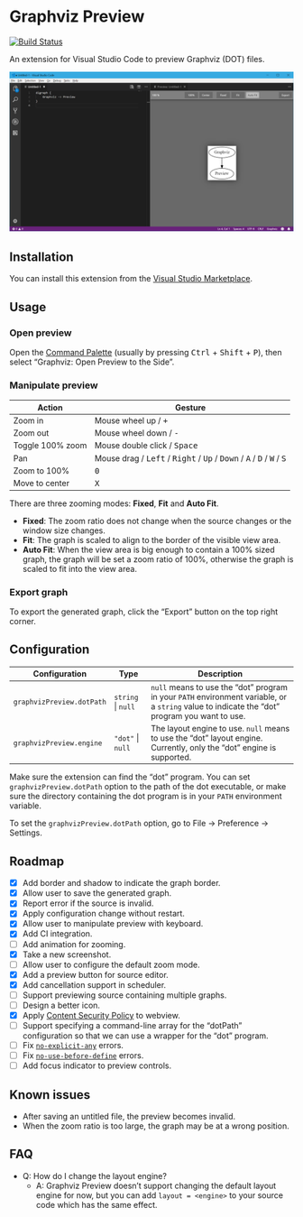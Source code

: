 # Graphviz Preview

[![Build Status](https://travis-ci.com/EFanZh/Graphviz-Preview.svg?branch=master)](https://travis-ci.com/EFanZh/Graphviz-Preview)

An extension for Visual Studio Code to preview Graphviz (DOT) files.

![Graphviz Preview screenshot](resources/screenshot.png)

## Installation

You can install this extension from the
[Visual Studio Marketplace](https://marketplace.visualstudio.com/items?itemName=EFanZh.graphviz-preview).

## Usage

### Open preview

Open the [Command Palette](https://code.visualstudio.com/docs/getstarted/userinterface#_command-palette) (usually by
pressing <kbd>Ctrl</kbd> + <kbd>Shift</kbd> + <kbd>P</kbd>), then select “Graphviz: Open Preview to the Side”.

### Manipulate preview

| Action           | Gesture                                                                                                                                       |
| ---------------- | --------------------------------------------------------------------------------------------------------------------------------------------- |
| Zoom in          | Mouse wheel up / <kbd>+</kbd>                                                                                                                 |
| Zoom out         | Mouse wheel down / <kbd>-</kbd>                                                                                                               |
| Toggle 100% zoom | Mouse double click / <kbd>Space</kbd>                                                                                                         |
| Pan              | Mouse drag / <kbd>Left</kbd> / <kbd>Right</kbd> / <kbd>Up</kbd> / <kbd>Down</kbd> / <kbd>A</kbd> / <kbd>D</kbd> / <kbd>W</kbd> / <kbd>S</kbd> |
| Zoom to 100%     | <kbd>0</kbd>                                                                                                                                  |
| Move to center   | <kbd>X</kbd>                                                                                                                                  |

There are three zooming modes: **Fixed**, **Fit** and **Auto Fit**.

- **Fixed**: The zoom ratio does not change when the source changes or the window size changes.
- **Fit**: The graph is scaled to align to the border of the visible view area.
- **Auto Fit**: When the view area is big enough to contain a 100% sized graph, the graph will be set a zoom ratio of
  100%, otherwise the graph is scaled to fit into the view area.

### Export graph

To export the generated graph, click the “Export” button on the top right corner.

## Configuration

| Configuration             | Type               | Description                                                                                                                                   |
| ------------------------- | ------------------ | --------------------------------------------------------------------------------------------------------------------------------------------- |
| `graphvizPreview.dotPath` | `string` \| `null` | `null` means to use the “dot” program in your `PATH` environment variable, or a `string` value to indicate the “dot” program you want to use. |
| `graphvizPreview.engine`  | `"dot"` \| `null`  | The layout engine to use. `null` means to use the “dot” layout engine. Currently, only the “dot” engine is supported.                         |

Make sure the extension can find the “dot” program. You can set `graphvizPreview.dotPath` option to the path of the dot
executable, or make sure the directory containing the dot program is in your `PATH` environment variable.

To set the `graphvizPreview.dotPath` option, go to File → Preference → Settings.

## Roadmap

- [x] Add border and shadow to indicate the graph border.
- [x] Allow user to save the generated graph.
- [x] Report error if the source is invalid.
- [x] Apply configuration change without restart.
- [x] Allow user to manipulate preview with keyboard.
- [x] Add CI integration.
- [ ] Add animation for zooming.
- [x] Take a new screenshot.
- [ ] Allow user to configure the default zoom mode.
- [x] Add a preview button for source editor.
- [x] Add cancellation support in scheduler.
- [ ] Support previewing source containing multiple graphs.
- [ ] Design a better icon.
- [x] Apply [Content Security Policy](https://en.wikipedia.org/wiki/Content_Security_Policy) to webview.
- [ ] Support specifying a command-line array for the “dotPath” configuration so that we can use a wrapper for the “dot”
      program.
- [ ] Fix [`no-explicit-any`](https://github.com/typescript-eslint/typescript-eslint/blob/master/packages/eslint-plugin/docs/rules/no-explicit-any.md) errors.
- [ ] Fix [`no-use-before-define`](https://github.com/typescript-eslint/typescript-eslint/blob/master/packages/eslint-plugin/docs/rules/no-use-before-define.md) errors.
- [ ] Add focus indicator to preview controls.

## Known issues

- After saving an untitled file, the preview becomes invalid.
- When the zoom ratio is too large, the graph may be at a wrong position.

## FAQ

- Q: How do I change the layout engine?
  - A: Graphviz Preview doesn’t support changing the default layout engine for now, but you can add `layout = <engine>`
    to your source code which has the same effect.

